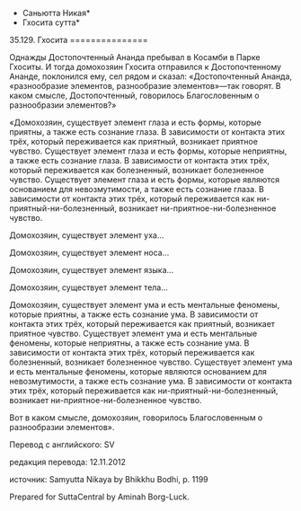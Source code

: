 * Саньютта Никая*
* Гхосита сутта*

35\.129\. Гхосита
\=\=\=\=\=\=\=\=\=\=\=\=\=\=\=

Однажды Достопочтенный Ананда пребывал в Косамби в Парке Гхоситы\. И тогда домохозяин Гхосита отправился к Достопочтенному Ананде, поклонился ему, сел рядом и сказал: «Достопочтенный Ананда, «разнообразие элементов, разнообразие элементов»—так говорят\. В каком смысле, Достопочтенный, говорилось Благословенным о разнообразии элементов?»

«Домохозяин, существует элемент глаза и есть формы, которые приятны, а также есть сознание глаза\. В зависимости от контакта этих трёх, который переживается как приятный, возникает приятное чувство\. Существует элемент глаза и есть формы, которые неприятны, а также есть сознание глаза\. В зависимости от контакта этих трёх, который переживается как болезненный, возникает болезненное чувство\. Существует элемент глаза и есть формы, которые являются основанием для невозмутимости, а также есть сознание глаза\. В зависимости от контакта этих трёх, который переживается как ни\-приятный\-ни\-болезненный, возникает ни\-приятное\-ни\-болезненное чувство\.

Домохозяин, существует элемент уха…

Домохозяин, существует элемент носа…

Домохозяин, существует элемент языка…

Домохозяин, существует элемент тела…

Домохозяин, существует элемент ума и есть ментальные феномены, которые приятны, а также есть сознание ума\. В зависимости от контакта этих трёх, который переживается как приятный, возникает приятное чувство\. Существует элемент ума и есть ментальные феномены, которые неприятны, а также есть сознание ума\. В зависимости от контакта этих трёх, который переживается как болезненный, возникает болезненное чувство\. Существует элемент ума и есть ментальные феномены, которые являются основанием для невозмутимости, а также есть сознание ума\. В зависимости от контакта этих трёх, который переживается как ни\-приятный\-ни\-болезненный, возникает ни\-приятное\-ни\-болезненное чувство\.

Вот в каком смысле, домохозяин, говорилось Благословенным о разнообразии элементов»\.

Перевод с английского: SV

редакция перевода: 12\.11\.2012

источник: Samyutta Nikaya by Bhikkhu Bodhi, p\. 1199

Prepared for SuttaCentral by Aminah Borg\-Luck\.